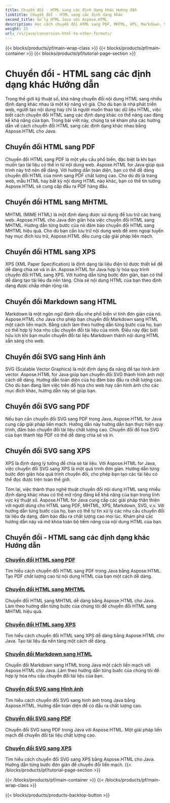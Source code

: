 ```yaml
---
title: Chuyển đổi - HTML sang các định dạng khác Hướng dẫn
linktitle: Chuyển đổi - HTML sang các định dạng khác
second_title: Xử lý HTML Java với Aspose.HTML
description: Học cách chuyển đổi HTML sang PDF, MHTML, XPS, Markdown, SVG và nhiều định dạng khác trong Java bằng Aspose.HTML. Chuyển đổi tài liệu chất lượng cao dễ dàng.
weight: 25
url: /vi/java/conversion-html-to-other-formats/
---
```


{{< blocks/products/pf/main-wrap-class >}}
{{< blocks/products/pf/main-container >}}
{{< blocks/products/pf/tutorial-page-section >}}

# Chuyển đổi - HTML sang các định dạng khác Hướng dẫn


Trong thế giới kỹ thuật số, khả năng chuyển đổi nội dung HTML sang nhiều định dạng khác nhau là một kỹ năng vô giá. Cho dù bạn là nhà phát triển web, người tạo nội dung hay chỉ là người muốn thao tác dữ liệu HTML, việc biết cách chuyển đổi HTML sang các định dạng khác có thể nâng cao đáng kể khả năng của bạn. Trong bài viết này, chúng ta sẽ khám phá các hướng dẫn về cách chuyển đổi HTML sang các định dạng khác nhau bằng Aspose.HTML cho Java.

## Chuyển đổi HTML sang PDF

Chuyển đổi HTML sang PDF là một yêu cầu phổ biến, đặc biệt là khi bạn muốn tạo tài liệu có thể in từ nội dung web. Aspose.HTML for Java giúp quá trình này trở nên dễ dàng. Với hướng dẫn toàn diện, bạn có thể dễ dàng chuyển đổi HTML của mình sang PDF chất lượng cao. Cho dù đó là trang web, mẫu HTML hay bất kỳ nội dung HTML nào khác, bạn có thể tin tưởng Aspose.HTML sẽ cung cấp đầu ra PDF hàng đầu.

## Chuyển đổi HTML sang MHTML

MHTML (MIME HTML) là một định dạng được sử dụng để lưu trữ các trang web. Aspose.HTML cho Java đơn giản hóa việc chuyển đổi HTML sang MHTML. Hướng dẫn từng bước của nó đảm bảo chuyển đổi HTML sang MHTML hiệu quả. Cho dù bạn cần lưu trữ nội dung web để xem ngoại tuyến hay mục đích lưu trữ, Aspose.HTML đều cung cấp giải pháp liền mạch.

## Chuyển đổi HTML sang XPS

XPS (XML Paper Specification) là định dạng tài liệu điện tử được thiết kế để dễ dàng chia sẻ và in ấn. Aspose.HTML for Java hợp lý hóa quy trình chuyển đổi HTML sang XPS. Với hướng dẫn từng bước đơn giản, bạn có thể dễ dàng tạo tài liệu đa nền tảng. Chia sẻ nội dung HTML của bạn theo định dạng được chấp nhận rộng rãi.

## Chuyển đổi Markdown sang HTML

Markdown là một ngôn ngữ đánh dấu nhẹ phổ biến vì tính đơn giản của nó. Aspose.HTML cho Java cho phép bạn chuyển đổi Markdown sang HTML một cách liền mạch. Bằng cách làm theo hướng dẫn từng bước của họ, bạn có thể hợp lý hóa nhu cầu chuyển đổi tài liệu của mình. Điều này đặc biệt hữu ích khi bạn muốn chuyển đổi tài liệu Markdown thành nội dung HTML sẵn sàng cho web.

## Chuyển đổi SVG sang Hình ảnh

SVG (Scalable Vector Graphics) là một định dạng đa năng để tạo hình ảnh vector. Aspose.HTML for Java giúp bạn chuyển đổi SVG thành hình ảnh một cách dễ dàng. Hướng dẫn toàn diện của họ đảm bảo đầu ra chất lượng cao. Cho dù bạn đang làm việc trên đồ họa cho web hay cần hình ảnh cho các mục đích khác, hướng dẫn này sẽ giúp bạn.

## Chuyển đổi SVG sang PDF

Nếu bạn cần chuyển đổi SVG sang PDF trong Java, Aspose.HTML for Java cung cấp giải pháp liền mạch. Hướng dẫn này hướng dẫn bạn thực hiện quy trình, đảm bảo chuyển đổi tài liệu chất lượng cao. Chuyển đổi đồ họa SVG của bạn thành tệp PDF có thể dễ dàng chia sẻ và in.

## Chuyển đổi SVG sang XPS

XPS là định dạng lý tưởng để chia sẻ tài liệu. Với Aspose.HTML for Java, việc chuyển đổi SVG sang XPS là một quá trình đơn giản. Hướng dẫn từng bước đơn giản hóa quá trình chuyển đổi, cho phép bạn tạo các tài liệu có thể đọc được trên toàn thế giới.

Tóm lại, việc thành thạo nghệ thuật chuyển đổi nội dung HTML sang nhiều định dạng khác nhau có thể mở rộng đáng kể khả năng của bạn trong lĩnh vực kỹ thuật số. Aspose.HTML for Java cung cấp các giải pháp thân thiện với người dùng cho HTML sang PDF, MHTML, XPS, Markdown, SVG, v.v. Với hướng dẫn từng bước của họ, bạn có thể tự tin xử lý các nhu cầu chuyển đổi tài liệu đa dạng, đảm bảo đầu ra chất lượng cao mọi lúc. Khám phá các hướng dẫn này và mở khóa toàn bộ tiềm năng của nội dung HTML của bạn.

## Chuyển đổi - HTML sang các định dạng khác Hướng dẫn
### [Chuyển đổi HTML sang PDF](./convert-html-to-pdf/)
Tìm hiểu cách chuyển đổi HTML sang PDF trong Java bằng Aspose.HTML. Tạo PDF chất lượng cao từ nội dung HTML của bạn một cách dễ dàng.
### [Chuyển đổi HTML sang MHTML](./convert-html-to-mhtml/)
Chuyển đổi HTML sang MHTML dễ dàng bằng Aspose.HTML cho Java. Làm theo hướng dẫn từng bước của chúng tôi để chuyển đổi HTML sang MHTML hiệu quả.
### [Chuyển đổi HTML sang XPS](./convert-html-to-xps/)
Tìm hiểu cách chuyển đổi HTML sang XPS dễ dàng bằng Aspose.HTML cho Java. Tạo tài liệu đa nền tảng một cách dễ dàng.
### [Chuyển đổi Markdown sang HTML](./convert-markdown-to-html/)
Chuyển đổi Markdown sang HTML trong Java một cách liền mạch với Aspose.HTML cho Java. Làm theo hướng dẫn từng bước của chúng tôi để hợp lý hóa nhu cầu chuyển đổi tài liệu của bạn.
### [Chuyển đổi SVG sang Hình ảnh](./convert-svg-to-image/)
Tìm hiểu cách chuyển đổi SVG sang hình ảnh trong Java bằng Aspose.HTML. Hướng dẫn toàn diện để có đầu ra chất lượng cao.
### [Chuyển đổi SVG sang PDF](./convert-svg-to-pdf/)
Chuyển đổi SVG sang PDF trong Java với Aspose.HTML. Một giải pháp liền mạch để chuyển đổi tài liệu chất lượng cao.
### [Chuyển đổi SVG sang XPS](./convert-svg-to-xps/)
Tìm hiểu cách chuyển đổi SVG sang XPS bằng Aspose.HTML cho Java. Hướng dẫn từng bước đơn giản để chuyển đổi liền mạch.
{{< /blocks/products/pf/tutorial-page-section >}}

{{< /blocks/products/pf/main-container >}}
{{< /blocks/products/pf/main-wrap-class >}}

{{< blocks/products/products-backtop-button >}}
